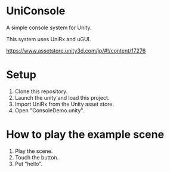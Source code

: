 # UniConsole

A simple console system for Unity.

This system uses UniRx and uGUI.

https://www.assetstore.unity3d.com/jp/#!/content/17276

# Setup

1. Clone this repository.
2. Launch the unity and load this project.
3. Import UniRx from the Unity asset store.
4. Open "ConsoleDemo.unity".

# How to play the example scene

1. Play the scene.
2. Touch the button.
3. Put "hello".





